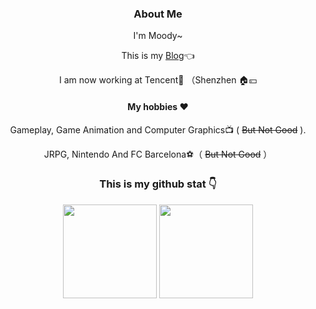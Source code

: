 <div align="center">  

### About Me

I'm Moody~

This is my [Blog](https://moodyliu.github.io)👈

I am now working at Tencent🐧 （Shenzhen 🏠💴

#### My hobbies ♥  

Gameplay, Game Animation and Computer Graphics📺 (  ~~But Not Good~~  ). 

JRPG, Nintendo And FC Barcelona⚽（ ~~But Not Good~~ ） 

### This is my github stat 👇
<p>
<img height=150 src="https://github-readme-stats.vercel.app/api?username=moodyliu&show_icons=true&count_private=true&theme=radical">
<img height=150 src="https://github-readme-stats.vercel.app/api/top-langs/?username=moodyliu&layout=compact&theme=radical&hide=HTML,Javascript,CSS">
<p>

</div>
